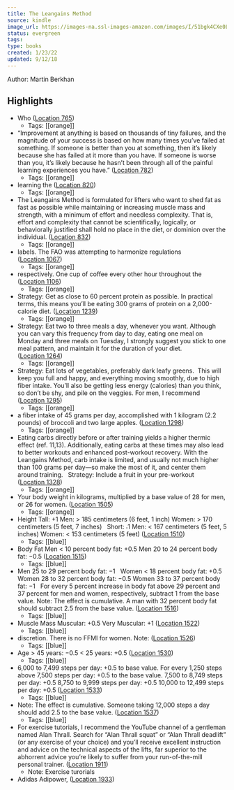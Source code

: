```yaml
---
title: The Leangains Method
source: kindle
image_url: https://images-na.ssl-images-amazon.com/images/I/51bgk4CXe0L._SL200_.jpg
status: evergreen
tags: 
type: books
created: 1/23/22
updated: 9/12/18
---
```


Author: Martin Berkhan

## Highlights
- Who ([Location 765](https://readwise.io/to_kindle?action=open&asin=B07G3GFLTX&location=765))
    - Tags: [[orange]] 
- “Improvement at anything is based on thousands of tiny failures, and the magnitude of your success is based on how many times you’ve failed at something. If someone is better than you at something, then it’s likely because she has failed at it more than you have. If someone is worse than you, it’s likely because he hasn’t been through all of the painful learning experiences you have.” ([Location 782](https://readwise.io/to_kindle?action=open&asin=B07G3GFLTX&location=782))
    - Tags: [[orange]] 
- learning the ([Location 820](https://readwise.io/to_kindle?action=open&asin=B07G3GFLTX&location=820))
    - Tags: [[orange]] 
- The Leangains Method is formulated for lifters who want to shed fat as fast as possible while maintaining or increasing muscle mass and strength, with a minimum of effort and needless complexity. That is, effort and complexity that cannot be scientifically, logically, or behaviorally justified shall hold no place in the diet, or dominion over the individual. ([Location 832](https://readwise.io/to_kindle?action=open&asin=B07G3GFLTX&location=832))
    - Tags: [[orange]] 
- labels. The FAO was attempting to harmonize regulations ([Location 1067](https://readwise.io/to_kindle?action=open&asin=B07G3GFLTX&location=1067))
    - Tags: [[orange]] 
- respectively. One cup of coffee every other hour throughout the ([Location 1106](https://readwise.io/to_kindle?action=open&asin=B07G3GFLTX&location=1106))
    - Tags: [[orange]] 
- Strategy: Get as close to 60 percent protein as possible. In practical terms, this means you’ll be eating 300 grams of protein on a 2,000-calorie diet. ([Location 1239](https://readwise.io/to_kindle?action=open&asin=B07G3GFLTX&location=1239))
    - Tags: [[orange]] 
- Strategy: Eat two to three meals a day, whenever you want. Although you can vary this frequency from day to day, eating one meal on Monday and three meals on Tuesday, I strongly suggest you stick to one meal pattern, and maintain it for the duration of your diet. ([Location 1264](https://readwise.io/to_kindle?action=open&asin=B07G3GFLTX&location=1264))
    - Tags: [[orange]] 
- Strategy: Eat lots of vegetables, preferably dark leafy greens.  This will keep you full and happy, and everything moving smoothly, due to high fiber intake. You’ll also be getting less energy (calories) than you think, so don’t be shy, and pile on the veggies. For men, I recommend ([Location 1295](https://readwise.io/to_kindle?action=open&asin=B07G3GFLTX&location=1295))
    - Tags: [[orange]] 
- a fiber intake of 45 grams per day, accomplished with 1 kilogram (2.2 pounds) of broccoli and two large apples. ([Location 1298](https://readwise.io/to_kindle?action=open&asin=B07G3GFLTX&location=1298))
    - Tags: [[orange]] 
- Eating carbs directly before or after training yields a higher thermic effect (ref. 11,13). Additionally, eating carbs at these times may also lead to better workouts and enhanced post-workout recovery. With the Leangains Method, carb intake is limited, and usually not much higher than 100 grams per day—so make the most of it, and center them around training.   Strategy: Include a fruit in your pre-workout ([Location 1328](https://readwise.io/to_kindle?action=open&asin=B07G3GFLTX&location=1328))
    - Tags: [[orange]] 
- Your body weight in kilograms, multiplied by a base value of 28 for men, or 26 for women. ([Location 1505](https://readwise.io/to_kindle?action=open&asin=B07G3GFLTX&location=1505))
    - Tags: [[orange]] 
- Height Tall: +1 Men: > 185 centimeters (6 feet, 1 inch) Women: > 170 centimeters (5 feet, 7 inches)   Short: ˗1 Men: < 167 centimeters (5 feet, 5 inches) Women: < 153 centimeters (5 feet) ([Location 1510](https://readwise.io/to_kindle?action=open&asin=B07G3GFLTX&location=1510))
    - Tags: [[blue]] 
- Body Fat Men < 10 percent body fat: +0.5 Men 20 to 24 percent body fat: −0.5 ([Location 1515](https://readwise.io/to_kindle?action=open&asin=B07G3GFLTX&location=1515))
    - Tags: [[blue]] 
- Men 25 to 29 percent body fat: −1   Women < 18 percent body fat: +0.5 Women 28 to 32 percent body fat: −0.5 Women 33 to 37 percent body fat: −1   For every 5 percent increase in body fat above 29 percent and 37 percent for men and women, respectively, subtract 1 from the base value. Note: The effect is cumulative. A man with 32 percent body fat should subtract 2.5 from the base value. ([Location 1516](https://readwise.io/to_kindle?action=open&asin=B07G3GFLTX&location=1516))
    - Tags: [[blue]] 
- Muscle Mass Muscular: +0.5 Very Muscular: +1 ([Location 1522](https://readwise.io/to_kindle?action=open&asin=B07G3GFLTX&location=1522))
    - Tags: [[blue]] 
- discretion. There is no FFMI for women. Note: ([Location 1526](https://readwise.io/to_kindle?action=open&asin=B07G3GFLTX&location=1526))
    - Tags: [[blue]] 
- Age > 45 years: −0.5 < 25 years: +0.5 ([Location 1530](https://readwise.io/to_kindle?action=open&asin=B07G3GFLTX&location=1530))
    - Tags: [[blue]] 
- 6,000 to 7,499 steps per day: +0.5 to base value. For every 1,250 steps above 7,500 steps per day: +0.5 to the base value. 7,500 to 8,749 steps per day: +0.5 8,750 to 9,999 steps per day: +0.5 10,000 to 12,499 steps per day: +0.5 ([Location 1533](https://readwise.io/to_kindle?action=open&asin=B07G3GFLTX&location=1533))
    - Tags: [[blue]] 
- Note: The effect is cumulative. Someone taking 12,000 steps a day should add 2.5 to the base value. ([Location 1537](https://readwise.io/to_kindle?action=open&asin=B07G3GFLTX&location=1537))
    - Tags: [[blue]] 
- For exercise tutorials, I recommend the YouTube channel of a gentleman named Alan Thrall. Search for “Alan Thrall squat” or “Alan Thrall deadlift” (or any exercise of your choice) and you’ll receive excellent instruction and advice on the technical aspects of the lifts, far superior to the abhorrent advice you’re likely to suffer from your run-of-the-mill personal trainer. ([Location 1911](https://readwise.io/to_kindle?action=open&asin=B07G3GFLTX&location=1911))
    - Note: Exercise turorials
- Adidas Adipower, ([Location 1933](https://readwise.io/to_kindle?action=open&asin=B07G3GFLTX&location=1933))
